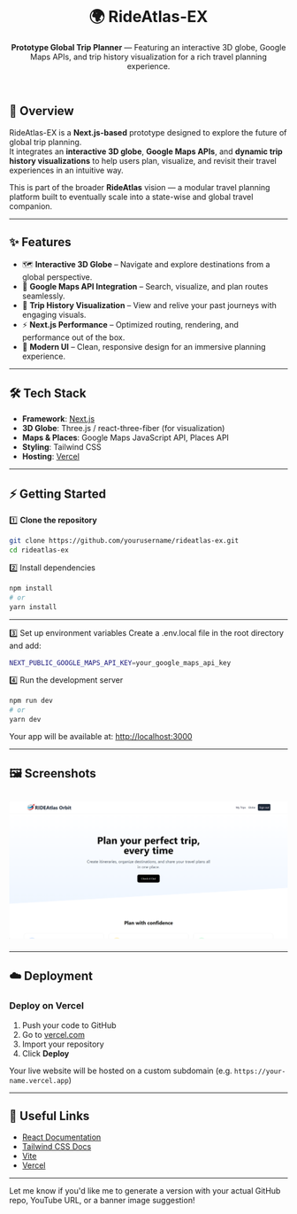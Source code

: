 <div align="center">
  <br />
  <h1>🌍 RideAtlas-EX</h1>
  <p>
    <b>Prototype Global Trip Planner</b> — Featuring an interactive 3D globe, Google Maps APIs, and trip history visualization for a rich travel planning experience.
  </p>
  <br />
</div>

## 🚀 Overview

RideAtlas-EX is a **Next.js-based** prototype designed to explore the future of global trip planning.  
It integrates an **interactive 3D globe**, **Google Maps APIs**, and **dynamic trip history visualizations** to help users plan, visualize, and revisit their travel experiences in an intuitive way.

This is part of the broader **RideAtlas** vision — a modular travel planning platform built to eventually scale into a state-wise and global travel companion.

---

## ✨ Features

- 🗺 **Interactive 3D Globe** – Navigate and explore destinations from a global perspective.
- 📍 **Google Maps API Integration** – Search, visualize, and plan routes seamlessly.
- 📝 **Trip History Visualization** – View and relive your past journeys with engaging visuals.
- ⚡ **Next.js Performance** – Optimized routing, rendering, and performance out of the box.
- 🎨 **Modern UI** – Clean, responsive design for an immersive planning experience.

---

## 🛠 Tech Stack

- **Framework**: [Next.js](https://nextjs.org)
- **3D Globe**: Three.js / react-three-fiber (for visualization)
- **Maps & Places**: Google Maps JavaScript API, Places API
- **Styling**: Tailwind CSS
- **Hosting**: [Vercel](https://vercel.com)

---

## ⚡ Getting Started

1️⃣ **Clone the repository**

```bash
git clone https://github.com/yourusername/rideatlas-ex.git
cd rideatlas-ex
```

2️⃣ Install dependencies

```bash
npm install
# or
yarn install
```

---

3️⃣ Set up environment variables
Create a .env.local file in the root directory and add:

```bash
NEXT_PUBLIC_GOOGLE_MAPS_API_KEY=your_google_maps_api_key
```

4️⃣ Run the development server

```bash
npm run dev
# or
yarn dev
```

Your app will be available at: [http://localhost:3000](http://localhost:3000)

---

## 🖼️ Screenshots

## <div><img src="public/pic.png" alt="Screenshot" /></div>

---

## ☁️ Deployment

### Deploy on Vercel

1. Push your code to GitHub
2. Go to [vercel.com](https://vercel.com)
3. Import your repository
4. Click **Deploy**

Your live website will be hosted on a custom subdomain (e.g. `https://your-name.vercel.app`)

---

## 🔗 Useful Links

- [React Documentation](https://reactjs.org/)
- [Tailwind CSS Docs](https://tailwindcss.com/)
- [Vite](https://vitejs.dev/)
- [Vercel](https://vercel.com/)

---

Let me know if you'd like me to generate a version with your actual GitHub repo, YouTube URL, or a banner image suggestion!
